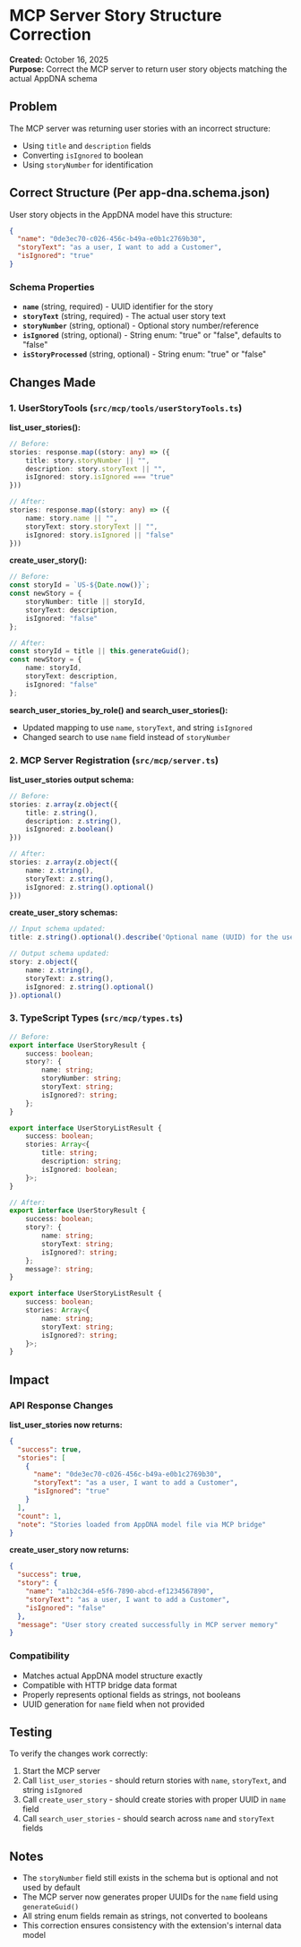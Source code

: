 # MCP Server Story Structure Correction

**Created:** October 16, 2025  
**Purpose:** Correct the MCP server to return user story objects matching the actual AppDNA schema

## Problem

The MCP server was returning user stories with an incorrect structure:
- Using `title` and `description` fields
- Converting `isIgnored` to boolean
- Using `storyNumber` for identification

## Correct Structure (Per app-dna.schema.json)

User story objects in the AppDNA model have this structure:

```json
{
  "name": "0de3ec70-c026-456c-b49a-e0b1c2769b30",
  "storyText": "as a user, I want to add a Customer",
  "isIgnored": "true"
}
```

### Schema Properties

- **`name`** (string, required) - UUID identifier for the story
- **`storyText`** (string, required) - The actual user story text
- **`storyNumber`** (string, optional) - Optional story number/reference
- **`isIgnored`** (string, optional) - String enum: "true" or "false", defaults to "false"
- **`isStoryProcessed`** (string, optional) - String enum: "true" or "false"

## Changes Made

### 1. UserStoryTools (`src/mcp/tools/userStoryTools.ts`)

**list_user_stories():**
```typescript
// Before:
stories: response.map((story: any) => ({
    title: story.storyNumber || "",
    description: story.storyText || "",
    isIgnored: story.isIgnored === "true"
}))

// After:
stories: response.map((story: any) => ({
    name: story.name || "",
    storyText: story.storyText || "",
    isIgnored: story.isIgnored || "false"
}))
```

**create_user_story():**
```typescript
// Before:
const storyId = `US-${Date.now()}`;
const newStory = {
    storyNumber: title || storyId,
    storyText: description,
    isIgnored: "false"
};

// After:
const storyId = title || this.generateGuid();
const newStory = {
    name: storyId,
    storyText: description,
    isIgnored: "false"
};
```

**search_user_stories_by_role() and search_user_stories():**
- Updated mapping to use `name`, `storyText`, and string `isIgnored`
- Changed search to use `name` field instead of `storyNumber`

### 2. MCP Server Registration (`src/mcp/server.ts`)

**list_user_stories output schema:**
```typescript
// Before:
stories: z.array(z.object({
    title: z.string(),
    description: z.string(),
    isIgnored: z.boolean()
}))

// After:
stories: z.array(z.object({
    name: z.string(),
    storyText: z.string(),
    isIgnored: z.string().optional()
}))
```

**create_user_story schemas:**
```typescript
// Input schema updated:
title: z.string().optional().describe('Optional name (UUID) for the user story, will be auto-generated if not provided')

// Output schema updated:
story: z.object({
    name: z.string(),
    storyText: z.string(),
    isIgnored: z.string().optional()
}).optional()
```

### 3. TypeScript Types (`src/mcp/types.ts`)

```typescript
// Before:
export interface UserStoryResult {
    success: boolean;
    story?: {
        name: string;
        storyNumber: string;
        storyText: string;
        isIgnored?: string;
    };
}

export interface UserStoryListResult {
    success: boolean;
    stories: Array<{
        title: string;
        description: string;
        isIgnored: boolean;
    }>;
}

// After:
export interface UserStoryResult {
    success: boolean;
    story?: {
        name: string;
        storyText: string;
        isIgnored?: string;
    };
    message?: string;
}

export interface UserStoryListResult {
    success: boolean;
    stories: Array<{
        name: string;
        storyText: string;
        isIgnored?: string;
    }>;
}
```

## Impact

### API Response Changes

**list_user_stories now returns:**
```json
{
  "success": true,
  "stories": [
    {
      "name": "0de3ec70-c026-456c-b49a-e0b1c2769b30",
      "storyText": "as a user, I want to add a Customer",
      "isIgnored": "true"
    }
  ],
  "count": 1,
  "note": "Stories loaded from AppDNA model file via MCP bridge"
}
```

**create_user_story now returns:**
```json
{
  "success": true,
  "story": {
    "name": "a1b2c3d4-e5f6-7890-abcd-ef1234567890",
    "storyText": "as a user, I want to add a Customer",
    "isIgnored": "false"
  },
  "message": "User story created successfully in MCP server memory"
}
```

### Compatibility

- Matches actual AppDNA model structure exactly
- Compatible with HTTP bridge data format
- Properly represents optional fields as strings, not booleans
- UUID generation for `name` field when not provided

## Testing

To verify the changes work correctly:

1. Start the MCP server
2. Call `list_user_stories` - should return stories with `name`, `storyText`, and string `isIgnored`
3. Call `create_user_story` - should create stories with proper UUID in `name` field
4. Call `search_user_stories` - should search across `name` and `storyText` fields

## Notes

- The `storyNumber` field still exists in the schema but is optional and not used by default
- The MCP server now generates proper UUIDs for the `name` field using `generateGuid()`
- All string enum fields remain as strings, not converted to booleans
- This correction ensures consistency with the extension's internal data model
